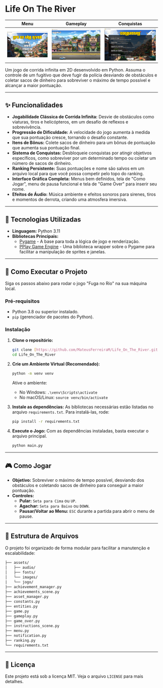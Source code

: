 # Life On The River

| Menu | Gameplay | Conquistas |
|:---:|:---:|:---:|
| ![Tela de Menu](Assets/Jogo/menu.png) | ![Gameplay](Assets/Jogo/gameplay.png) | ![Tela de Conquistas](Assets/Jogo/conquistas.png) |

Um jogo de corrida infinita em 2D desenvolvido em Python. Assuma o controle de um fugitivo que deve fugir da polícia desviando de obstáculos e coletar sacos de dinheiro para sobreviver o máximo de tempo possível e alcançar a maior pontuação.

---

## ✨ Funcionalidades

* **Jogabilidade Clássica de Corrida Infinita:** Desvie de obstáculos como viaturas, tiros e helicópteros, em um desafio de reflexos e sobrevivência.
* **Progressão de Dificuldade:** A velocidade do jogo aumenta à medida que sua pontuação cresce, tornando o desafio constante.
* **Itens de Bônus:** Colete sacos de dinheiro para um bônus de pontuação que aumenta sua pontuação final.
* **Sistema de Conquistas:** Desbloqueie conquistas por atingir objetivos específicos, como sobreviver por um determinado tempo ou coletar um número de sacos de dinheiro.
* **Ranking Persistente:** Suas pontuações e nome são salvos em um arquivo local para que você possa competir pelo topo do ranking.
* **Interface Gráfica Completa:** Menus bem definidos, tela de "Como Jogar", menu de pausa funcional e tela de "Game Over" para inserir seu nome.
* **Efeitos de Áudio:** Música ambiente e efeitos sonoros para sirenes, tiros e momentos de derrota, criando uma atmosfera imersiva.

---

## 🔧 Tecnologias Utilizadas

* **Linguagem:** Python 3.11
* **Bibliotecas Principais:**
    * [Pygame](https://www.pygame.org/) - A base para toda a lógica de jogo e renderização.
    * [PPlay Game Engine](https://github.com/pplay-gengine/pplay) - Uma biblioteca wrapper sobre o Pygame para facilitar a manipulação de sprites e janelas.

---

## 🚀 Como Executar o Projeto

Siga os passos abaixo para rodar o jogo "Fuga no Rio" na sua máquina local.

### Pré-requisitos

* Python 3.8 ou superior instalado.
* `pip` (gerenciador de pacotes do Python).

### Instalação

1.  **Clone o repositório:**
    ```sh
    git clone [https://github.com/MateusFerreiraM/Life_On_The_River.git](https://github.com/MateusFerreiraM/Life_On_The_River.git)
    cd Life_On_The_River
    ```

2.  **Crie um Ambiente Virtual (Recomendado):**
    ```sh
    python -m venv venv
    ```
    Ative o ambiente:
    * No Windows: `.\venv\Scripts\activate`
    * No macOS/Linux: `source venv/bin/activate`

3.  **Instale as dependências:**
    As bibliotecas necessárias estão listadas no arquivo `requirements.txt`. Para instalá-las, rode:
    ```sh
    pip install -r requirements.txt
    ```

4.  **Execute o Jogo:**
    Com as dependências instaladas, basta executar o arquivo principal.
    ```sh
    python main.py
    ```

---

## 🎮 Como Jogar

* **Objetivo:** Sobreviver o máximo de tempo possível, desviando dos obstáculos e coletando sacos de dinheiro para conseguir a maior pontuação.
* **Controles:**
    * **Pular:** `Seta para Cima` ou `UP`.
    * **Agachar:** `Seta para Baixo` ou `DOWN`.
    * **Pausar/Voltar ao Menu:** `ESC` durante a partida para abrir o menu de pause.

---

## 📂 Estrutura de Arquivos

O projeto foi organizado de forma modular para facilitar a manutenção e escalabilidade:

```
├── assets/
│   ├── audio/
│   ├── fonts/
│   └── images/
|   └── jogo/
├── achievement_manager.py
├── achievements_scene.py
├── asset_manager.py
├── constants.py
├── entities.py
├── game.py
├── gameplay.py
├── game_over.py
├── instructions_scene.py
├── menu.py
├── notification.py
├── ranking.py
└── requirements.txt

```
---

## 📄 Licença

Este projeto está sob a licença MIT. Veja o arquivo `LICENSE` para mais detalhes.